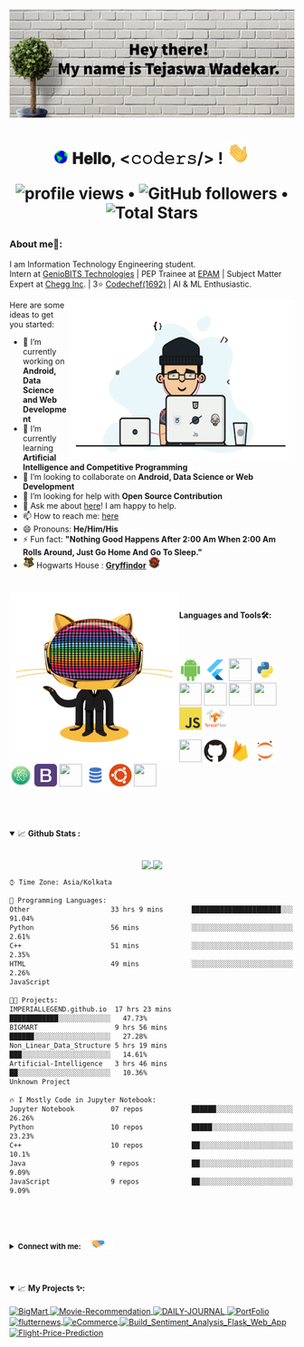 <a href="http://tejaswawadekar.me/PortFolio">
<img src="tej3.jpg" alt="Here is a little bit about me!">
</a>

<h1 align="center">
  <a target="_blank">
    <img src="Earth.gif" width="24px" style="max-width:100%;">
  </a>
  𝐇𝐞𝐥𝐥𝐨, &lt;𝚌𝚘𝚍𝚎𝚛𝚜/&gt; !
  <a target="_blank">
    <img src="Hi.gif" width="40px" />
  </a> 
  <p align="center">
  <img src="https://gpvc.arturio.dev/IMPERIALLEGEND" alt="profile views">  •  
  <img alt="GitHub followers" src="https://img.shields.io/github/followers/IMPERIALLEGEND?label=Followers&style=social">  •   
  <img src="https://img.shields.io/github/stars/IMPERIALLEGEND?label=Stars" alt="Total Stars">
</p>

</h1>



### About me🧑:
I am Information Technology Engineering student.<br/>
Intern at [GenioBITS Technologies](https://geniobits.com/) | PEP Trainee at [EPAM](https://www.epam.com/) | Subject Matter Expert at [Chegg Inc](https://www.chegg.com/). | 3⭐ [Codechef(1692)](https://www.codechef.com/users/imperial) | AI & ML Enthusiastic.

<img align="right" alt="GIF" src="image.gif" width="400" height="280" />

Here are some ideas to get you started:

- 🔭 I’m currently working on **Android, Data Science and Web Development**
- 🌱 I’m currently learning **Artificial Intelligence and Competitive Programming**
- 👯 I’m looking to collaborate on **Android, Data Science or Web Development**
- 🤔 I’m looking for help with **Open Source Contribution**
- 💬 Ask me about [here](mailto:wadekartj@gmail.com)! I am happy to help.
- 📫 How to reach me: [here](https://in.linkedin.com/in/tejaswa-wadekar-532953193)
- 😄 Pronouns: **He/Him/His**
- ⚡ Fun fact: **"Nothing Good Happens After 2:00 Am When 2:00 Am Rolls Around, Just Go Home And Go To Sleep."**
- <img src="house.png" width="20px" height="20px"/>  Hogwarts House : **[Gryffindor](https://harrypotter.fandom.com/wiki/Gryffindor)** <img width="20px" height="20px" src="Gryffindor_ClearBG.png">

#

<a target="_blank"><img align="left" height="300" width="300" alt="GIF" src="github.gif"></a>
<br/>



  <g-emoji class="g-emoji" alias="chart_with_upwards_trend" fallback-src="https://github.githubassets.com/images/icons/emoji/unicode/1f4c8.png"></g-emoji> 
  <strong>Languages and Tools🛠:</strong>

<br/>
<br/>

<code><img height="40" width="40" src="https://raw.githubusercontent.com/github/explore/80688e429a7d4ef2fca1e82350fe8e3517d3494d/topics/android/android.png"></code>
<code><img height="40" width="40" src="https://raw.githubusercontent.com/github/explore/80688e429a7d4ef2fca1e82350fe8e3517d3494d/topics/flutter/flutter.png"></code>
<code><img height="40" width="40" src="https://images.vexels.com/media/users/3/166401/isolated/preview/b82aa7ac3f736dd78570dd3fa3fa9e24-java-programming-language-icon-by-vexels.png"></code>
<code><img height="40" width="40" src="https://raw.githubusercontent.com/github/explore/80688e429a7d4ef2fca1e82350fe8e3517d3494d/topics/python/python.png"></code>
<code><img height="40" width="40" src="https://www.naveedashfaq.me/img/c++.png"></code>
<code><img height="40" width="40" src="https://cdn.iconscout.com/icon/free/png-512/c-programming-569564.png"></code>
<code><img height="40" width="40" src="https://www.flaticon.com/svg/static/icons/svg/1216/1216733.svg"></code>
<code><img height="40" width="40" src="https://cdn.iconscout.com/icon/free/png-256/css-131-722685.png"></code>
<code><img height="40" width="40" src="https://raw.githubusercontent.com/github/explore/80688e429a7d4ef2fca1e82350fe8e3517d3494d/topics/javascript/javascript.png"></code>
<code><img height="40" width="40" src="https://raw.githubusercontent.com/github/explore/80688e429a7d4ef2fca1e82350fe8e3517d3494d/topics/tensorflow/tensorflow.png"></code>

<code><img height="40" width="40" src="https://upload.wikimedia.org/wikipedia/commons/thumb/3/3f/Git_icon.svg/1024px-Git_icon.svg.png"></code>
<code><img height="40" width="40" src="https://raw.githubusercontent.com/github/explore/80688e429a7d4ef2fca1e82350fe8e3517d3494d/topics/github-api/github-api.png"></code>
<code><img height="40" width="40" src="https://raw.githubusercontent.com/github/explore/80688e429a7d4ef2fca1e82350fe8e3517d3494d/topics/firebase/firebase.png"></code>
<code><img height="40" width="40" src="https://raw.githubusercontent.com/github/explore/80688e429a7d4ef2fca1e82350fe8e3517d3494d/topics/jupyter-notebook/jupyter-notebook.png"></code>
<code><img height="40" width="40" src="https://raw.githubusercontent.com/github/explore/80688e429a7d4ef2fca1e82350fe8e3517d3494d/topics/atom/atom.png"></code>
<code><img height="40" width="40" src="https://raw.githubusercontent.com/github/explore/80688e429a7d4ef2fca1e82350fe8e3517d3494d/topics/bootstrap/bootstrap.png"></code>
<code><img height="40" width="40" src="https://encrypted-tbn0.gstatic.com/images?q=tbn:ANd9GcRT1PKsfJXnxOqnTRiIZ8VcdJDYBXD-qZnnpw&usqp=CAU"></code>
<code><img height="40" width="40" src="https://raw.githubusercontent.com/github/explore/80688e429a7d4ef2fca1e82350fe8e3517d3494d/topics/sql/sql.png"></code>
<code><img height="40" width="40" src="https://raw.githubusercontent.com/github/explore/80688e429a7d4ef2fca1e82350fe8e3517d3494d/topics/ubuntu/ubuntu.png"></code>
<code><img height="40" width="40" src="https://cdn.iconscout.com/icon/free/png-512/mongodb-3-1175138.png"></code>

<br/>



#


<details open="">
<summary>
  <g-emoji class="g-emoji" alias="chart_with_upwards_trend" fallback-src="https://github.githubassets.com/images/icons/emoji/unicode/1f4c8.png">📈</g-emoji> 
  <strong>Github Stats : </strong>
</summary>
<br>
  
<p align="center">
  <a href="https://github.com/IMPERIALLEGEND">
    <img align="center" src="https://github-readme-stats.vercel.app/api?username=IMPERIALLEGEND&show_icons=true&hide_border=true&title_color=94b4a4&amp&icon_color=FFFFFF&amp&text_color=FFFFFF&amp&bg_color=000000&count_private=true&include_all_commits=true"/>
  </a>
  <a href="https://github.com/IMPERIALLEGEND">
    <img align="center" height="195px" src="https://github-readme-stats.vercel.app/api/top-langs/?username=IMPERIALLEGEND&text_color=FFFFFF&bg_color=000000&title_color=94b4a4&langs_count=15&layout=compact&hide_border=true" />
  </a>
  
 ```text
⌚︎ Time Zone: Asia/Kolkata

💬 Programming Languages: 
Other                    33 hrs 9 mins       ██████████████████████░░░   91.04% 
Python                   56 mins             ░░░░░░░░░░░░░░░░░░░░░░░░░   2.61% 
C++                      51 mins             ░░░░░░░░░░░░░░░░░░░░░░░░░   2.35% 
HTML                     49 mins             ░░░░░░░░░░░░░░░░░░░░░░░░░   2.26% 
JavaScript 
 
 🐱‍💻 Projects: 
IMPERIALLEGEND.github.io  17 hrs 23 mins      ████████████░░░░░░░░░░░░░   47.73% 
BIGMART                   9 hrs 56 mins       ██████░░░░░░░░░░░░░░░░░░░   27.28% 
Non_Linear_Data_Structure 5 hrs 19 mins       ███░░░░░░░░░░░░░░░░░░░░░░   14.61% 
Artificial-Intelligence   3 hrs 46 mins       ██░░░░░░░░░░░░░░░░░░░░░░░   10.36% 
Unknown Project    
 
🔥 I Mostly Code in Jupyter Notebook: 
Jupyter Notebook         07 repos            ██████░░░░░░░░░░░░░░░░░░░   26.26% 
Python                   10 repos            █████░░░░░░░░░░░░░░░░░░░░   23.23% 
C++                      10 repos            ██░░░░░░░░░░░░░░░░░░░░░░░   10.1% 
Java                     9 repos             ██░░░░░░░░░░░░░░░░░░░░░░░   9.09% 
JavaScript               9 repos             ██░░░░░░░░░░░░░░░░░░░░░░░   9.09%

```


  
  
</p>


</details>
<br>

#

<details>
  <summary>  <font size="2"><b>Connect with me:<a target="_blank">
    <img src="Handshake.gif"  height="25px" style="max-width:100%;">
  </a></b></font></summary> 
    
</br> 

[<img align="left" alt="Tejaswa | Github" width="35px" src="linkedin.svg" />][Linkedin]
[<img align="left" alt="Tejaswa | Github" width="35px" src="github.svg" />][myprofile]
[<img align="left" alt="Tejaswa | Instagram" width="35px" src="instagram.svg" />][instagram]
[<img align="left" alt="Tejaswa | Twitter" width="35px" src="twitter.svg" />][twitter]
[<img align="left" alt="Tejaswa | Facebook" width="35px" src="facebook.svg" />][facebook]
[<img align="left" alt="Tejaswa | Facebook" width="35px" src="telegram.svg" />][Telegram]
[<img align="left" alt="Tejaswa | Github" width="35px" src="gmail.svg" />][Gmail]

</details>
<br/>

#

<details open="">
<summary>
  <g-emoji class="g-emoji" alias="chart_with_upwards_trend" fallback-src="https://github.githubassets.com/images/icons/emoji/unicode/1f4c8.png">📈</g-emoji> 
  <strong>My Projects ✨:</strong>
</summary>
  </br>
  
<a href="https://github.com/IMPERIALLEGEND/BigMart">
  <img align="center" src="https://github-readme-stats.vercel.app/api/pin/?username=IMPERIALLEGEND&repo=BigMart&show_icons=true&theme=outrun&hide=stars,commits,prs,issues,contribs" alt="BigMart"/>
</a>
<a href="https://github.com/IMPERIALLEGEND/Movie-Recommendation">
  <img align="center" src="https://github-readme-stats.vercel.app/api/pin/?username=IMPERIALLEGEND&repo=Movie-Recommendation&show_icons=true&theme=outrun&hide=stars,commits,prs,issues,contribs" alt="Movie-Recommendation"/>
  
</a>


<a href="https://github.com/IMPERIALLEGEND/DAILY-JOURNAL">
  <img align="center" src="https://github-readme-stats.vercel.app/api/pin/?username=IMPERIALLEGEND&repo=DAILY-JOURNAL&show_icons=true&hide=stars,commits,prs,issues,contribs&theme=synthwave" alt="DAILY-JOURNAL">
</a>
<a href="https://github.com/IMPERIALLEGEND/PortFolio">
  <img align="center" src="https://github-readme-stats.vercel.app/api/pin/?username=IMPERIALLEGEND&repo=PortFolio&show_icons=true&hide=stars,commits,prs,issues,contribs&theme=synthwave" alt="PortFolio"/>
</a>

<a href="https://github.com/IMPERIALLEGEND/flutternews">
  <img align="center" src="https://github-readme-stats.vercel.app/api/pin/?username=IMPERIALLEGEND&repo=flutternews&show_icons=true&theme=outrun&hide=stars,commits,prs,issues,contribs" alt="flutternews"/>
</a>
<a href="https://github.com/IMPERIALLEGEND/eCommerce">
  <img align="center" src="https://github-readme-stats.vercel.app/api/pin/?username=IMPERIALLEGEND&repo=eCommerce&show_icons=true&theme=outrun&hide=stars,commits,prs,issues,contribs" alt="eCommerce"/>
</a>

<a href="https://github.com/IMPERIALLEGEND/Build_Sentiment_Analysis_Flask_Web_App">
  <img align="center" src="https://github-readme-stats.vercel.app/api/pin/?username=IMPERIALLEGEND&repo=Build_Sentiment_Analysis_Flask_Web_App&show_icons=true&hide=stars,commits,prs,issues,contribs&theme=synthwave" alt="Build_Sentiment_Analysis_Flask_Web_App"/>
</a>
<a href="https://github.com/IMPERIALLEGEND/Flight-Price-Prediction">
  <img align="center" src="https://github-readme-stats.vercel.app/api/pin/?username=IMPERIALLEGEND&repo=Flight-Price-Prediction&show_icons=true&hide=stars,commits,prs,issues,contribs&theme=synthwave" alt="Flight-Price-Prediction"/>
</a>




[myprofile]: <https://github.com/IMPERIALLEGEND>
[Telegram]: <https://t.me/tejaswawadekar>
[Linkedin]: <https://in.linkedin.com/in/tejaswa-wadekar-532953193>
[Gmail]: <mailto:wadekartj@gmail.com>
[facebook]: <https://www.facebook.com/tejaswa.wadekar.315>
[instagram]: <https://www.instagram.com/tejaswawadekar>
[twitter]: <https://twitter.com/TejaswaW>

